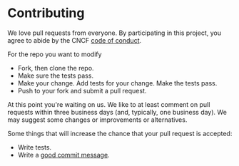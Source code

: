 # Contributing

We love pull requests from everyone. By participating in this project, you
agree to abide by the CNCF [code of conduct].

[code of conduct]: https://github.com/cncf/foundation/blob/master/code-of-conduct.md

For the repo you want to modify
- Fork, then clone the repo.
- Make sure the tests pass.
- Make your change. Add tests for your change. Make the tests pass.
- Push to your fork and submit a pull request.

At this point you're waiting on us. We like to at least comment on pull requests
within three business days (and, typically, one business day). We may suggest
some changes or improvements or alternatives.

Some things that will increase the chance that your pull request is accepted:

- Write tests.
- Write a [good commit message][commit].

[commit]: http://tbaggery.com/2008/04/19/a-note-about-git-commit-messages.html
